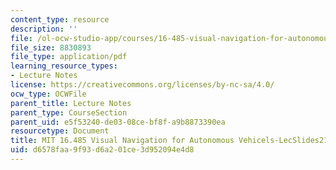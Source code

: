 ```yaml
---
content_type: resource
description: ''
file: /ol-ocw-studio-app/courses/16-485-visual-navigation-for-autonomous-vehicles-vnav-fall-2020/d6578faa9f93d6a201ce3d952094e4d8_MIT16_485F20_Lec21.pdf
file_size: 8830893
file_type: application/pdf
learning_resource_types:
- Lecture Notes
license: https://creativecommons.org/licenses/by-nc-sa/4.0/
ocw_type: OCWFile
parent_title: Lecture Notes
parent_type: CourseSection
parent_uid: e5f53240-de03-08ce-bf8f-a9b8873390ea
resourcetype: Document
title: MIT 16.485 Visual Navigation for Autonomous Vehicels-LecSlides21
uid: d6578faa-9f93-d6a2-01ce-3d952094e4d8
---
```

